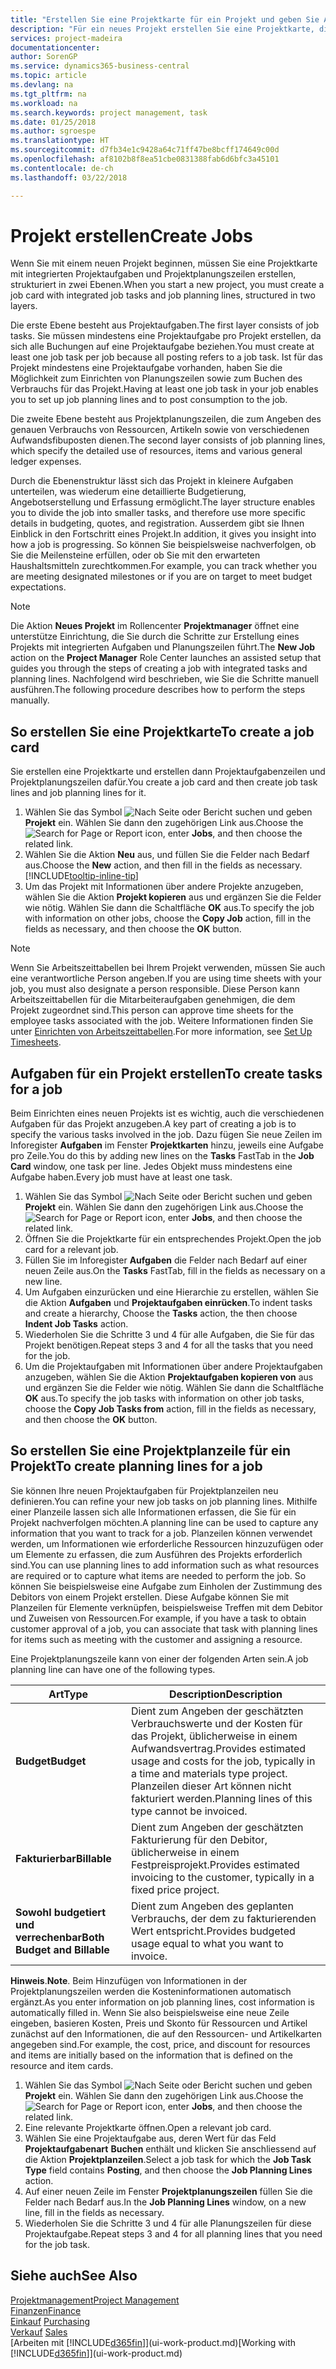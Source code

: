 ```yaml
---
title: "Erstellen Sie eine Projektkarte für ein Projekt und geben Sie Aufgaben an| Microsoft Docs"
description: "Für ein neues Projekt erstellen Sie eine Projektkarte, die Projektaufgaben und enthält Planungszeilen erstellt, um Ihnen zu helfen, Status und Budgets zu verwalten."
services: project-madeira
documentationcenter: 
author: SorenGP
ms.service: dynamics365-business-central
ms.topic: article
ms.devlang: na
ms.tgt_pltfrm: na
ms.workload: na
ms.search.keywords: project management, task
ms.date: 01/25/2018
ms.author: sgroespe
ms.translationtype: HT
ms.sourcegitcommit: d7fb34e1c9428a64c71ff47be8bcff174649c00d
ms.openlocfilehash: af8102b8f8ea51cbe0831388fab6d6bfc3a45101
ms.contentlocale: de-ch
ms.lasthandoff: 03/22/2018

---
```

# <a name="create-jobs"></a><span data-ttu-id="8a9fb-103">Projekt erstellen</span><span class="sxs-lookup"><span data-stu-id="8a9fb-103">Create Jobs</span></span>
<span data-ttu-id="8a9fb-104">Wenn Sie mit einem neuen Projekt beginnen, müssen Sie eine Projektkarte mit integrierten Projektaufgaben und Projektplanungszeilen erstellen, strukturiert in zwei Ebenen.</span><span class="sxs-lookup"><span data-stu-id="8a9fb-104">When you start a new project, you must create a job card with integrated job tasks and job planning lines, structured in two layers.</span></span>  

<span data-ttu-id="8a9fb-105">Die erste Ebene besteht aus Projektaufgaben.</span><span class="sxs-lookup"><span data-stu-id="8a9fb-105">The first layer consists of job tasks.</span></span> <span data-ttu-id="8a9fb-106">Sie müssen mindestens eine Projektaufgabe pro Projekt erstellen, da sich alle Buchungen auf eine Projektaufgabe beziehen.</span><span class="sxs-lookup"><span data-stu-id="8a9fb-106">You must create at least one job task per job because all posting refers to a job task.</span></span> <span data-ttu-id="8a9fb-107">Ist für das Projekt mindestens eine Projektaufgabe vorhanden, haben Sie die Möglichkeit zum Einrichten von Planungszeilen sowie zum Buchen des Verbrauchs für das Projekt.</span><span class="sxs-lookup"><span data-stu-id="8a9fb-107">Having at least one job task in your job enables you to set up job planning lines and to post consumption to the job.</span></span>

<span data-ttu-id="8a9fb-108">Die zweite Ebene besteht aus Projektplanungszeilen, die zum Angeben des genauen Verbrauchs von Ressourcen, Artikeln sowie von verschiedenen Aufwandsfibuposten dienen.</span><span class="sxs-lookup"><span data-stu-id="8a9fb-108">The second layer consists of job planning lines, which specify the detailed use of resources, items and various general ledger expenses.</span></span>

<span data-ttu-id="8a9fb-109">Durch die Ebenenstruktur lässt sich das Projekt in kleinere Aufgaben unterteilen, was wiederum eine detaillierte Budgetierung, Angebotserstellung und Erfassung ermöglicht.</span><span class="sxs-lookup"><span data-stu-id="8a9fb-109">The layer structure enables you to divide the job into smaller tasks, and therefore use more specific details in budgeting, quotes, and registration.</span></span> <span data-ttu-id="8a9fb-110">Ausserdem gibt sie Ihnen Einblick in den Fortschritt eines Projekt.</span><span class="sxs-lookup"><span data-stu-id="8a9fb-110">In addition, it gives you insight into how a job is progressing.</span></span> <span data-ttu-id="8a9fb-111">So können Sie beispielsweise nachverfolgen, ob Sie die Meilensteine erfüllen, oder ob Sie mit den erwarteten Haushaltsmitteln zurechtkommen.</span><span class="sxs-lookup"><span data-stu-id="8a9fb-111">For example, you can track whether you are meeting designated milestones or if you are on target to meet budget expectations.</span></span>

> [!NOTE]  
>   <span data-ttu-id="8a9fb-112">Die Aktion **Neues Projekt** im Rollencenter **Projektmanager** öffnet eine unterstütze Einrichtung, die Sie durch die Schritte zur Erstellung eines Projekts mit integrierten Aufgaben und Planungszeilen führt.</span><span class="sxs-lookup"><span data-stu-id="8a9fb-112">The **New Job** action on the **Project Manager** Role Center launches an assisted setup that guides you through the steps of creating a job with integrated tasks and planning lines.</span></span> <span data-ttu-id="8a9fb-113">Nachfolgend wird beschrieben, wie Sie die Schritte manuell ausführen.</span><span class="sxs-lookup"><span data-stu-id="8a9fb-113">The following procedure describes how to perform the steps manually.</span></span>

## <a name="to-create-a-job-card"></a><span data-ttu-id="8a9fb-114">So erstellen Sie eine Projektkarte</span><span class="sxs-lookup"><span data-stu-id="8a9fb-114">To create a job card</span></span>
<span data-ttu-id="8a9fb-115">Sie erstellen eine Projektkarte und erstellen dann Projektaufgabenzeilen und Projektplanungszeilen dafür.</span><span class="sxs-lookup"><span data-stu-id="8a9fb-115">You create a job card and then create job task lines and job planning lines for it.</span></span>

1. <span data-ttu-id="8a9fb-116">Wählen Sie das Symbol ![Nach Seite oder Bericht suchen](media/ui-search/search_small.png "Nach Seite oder Bericht suchen") und geben **Projekt** ein. Wählen Sie dann den zugehörigen Link aus.</span><span class="sxs-lookup"><span data-stu-id="8a9fb-116">Choose the ![Search for Page or Report](media/ui-search/search_small.png "Search for Page or Report icon") icon, enter **Jobs**, and then choose the related link.</span></span>  
2. <span data-ttu-id="8a9fb-117">Wählen Sie die Aktion **Neu** aus, und füllen Sie die Felder nach Bedarf aus.</span><span class="sxs-lookup"><span data-stu-id="8a9fb-117">Choose the **New** action, and then fill in the fields as necessary.</span></span> [!INCLUDE[tooltip-inline-tip](includes/tooltip-inline-tip_md.md)]
3. <span data-ttu-id="8a9fb-118">Um das Projekt mit Informationen über andere Projekte anzugeben, wählen Sie die Aktion **Projekt kopieren** aus und ergänzen Sie die Felder wie nötig. Wählen Sie dann die Schaltfläche **OK** aus.</span><span class="sxs-lookup"><span data-stu-id="8a9fb-118">To specify the job with information on other jobs, choose the **Copy Job** action, fill in the fields as necessary, and then choose the **OK** button.</span></span>

> [!NOTE]  
>   <span data-ttu-id="8a9fb-119">Wenn Sie Arbeitszeittabellen bei Ihrem Projekt verwenden, müssen Sie auch eine verantwortliche Person angeben.</span><span class="sxs-lookup"><span data-stu-id="8a9fb-119">If you are using time sheets with your job, you must also designate a person responsible.</span></span> <span data-ttu-id="8a9fb-120">Diese Person kann Arbeitszeittabellen für die Mitarbeiteraufgaben genehmigen, die dem Projekt zugeordnet sind.</span><span class="sxs-lookup"><span data-stu-id="8a9fb-120">This person can approve time sheets for the employee tasks associated with the job.</span></span> <span data-ttu-id="8a9fb-121">Weitere Informationen finden Sie unter [Einrichten von Arbeitszeittabellen](projects-how-setup-time-sheets.md).</span><span class="sxs-lookup"><span data-stu-id="8a9fb-121">For more information, see [Set Up Timesheets](projects-how-setup-time-sheets.md).</span></span>

## <a name="to-create-tasks-for-a-job"></a><span data-ttu-id="8a9fb-122">Aufgaben für ein Projekt erstellen</span><span class="sxs-lookup"><span data-stu-id="8a9fb-122">To create tasks for a job</span></span>
<span data-ttu-id="8a9fb-123">Beim Einrichten eines neuen Projekts ist es wichtig, auch die verschiedenen Aufgaben für das Projekt anzugeben.</span><span class="sxs-lookup"><span data-stu-id="8a9fb-123">A key part of creating a job is to specify the various tasks involved in the job.</span></span> <span data-ttu-id="8a9fb-124">Dazu fügen Sie neue Zeilen im Inforegister **Aufgaben** im Fenster **Projektkarten** hinzu, jeweils eine Aufgabe pro Zeile.</span><span class="sxs-lookup"><span data-stu-id="8a9fb-124">You do this by adding new lines on the **Tasks** FastTab in the **Job Card** window, one task per line.</span></span> <span data-ttu-id="8a9fb-125">Jedes Objekt muss mindestens eine Aufgabe haben.</span><span class="sxs-lookup"><span data-stu-id="8a9fb-125">Every job must have at least one task.</span></span>

1. <span data-ttu-id="8a9fb-126">Wählen Sie das Symbol ![Nach Seite oder Bericht suchen](media/ui-search/search_small.png "Nach Seite oder Bericht suchen") und geben **Projekt** ein. Wählen Sie dann den zugehörigen Link aus.</span><span class="sxs-lookup"><span data-stu-id="8a9fb-126">Choose the ![Search for Page or Report](media/ui-search/search_small.png "Search for Page or Report icon") icon, enter **Jobs**, and then choose the related link.</span></span>
2. <span data-ttu-id="8a9fb-127">Öffnen Sie die Projektkarte für ein entsprechendes Projekt.</span><span class="sxs-lookup"><span data-stu-id="8a9fb-127">Open the job card for a relevant job.</span></span>
3. <span data-ttu-id="8a9fb-128">Füllen Sie im Inforegister **Aufgaben** die Felder nach Bedarf auf einer neuen Zeile aus.</span><span class="sxs-lookup"><span data-stu-id="8a9fb-128">On the **Tasks** FastTab, fill in the fields as necessary on a new line.</span></span>
4. <span data-ttu-id="8a9fb-129">Um Aufgaben einzurücken und eine Hierarchie zu erstellen, wählen Sie die Aktion **Aufgaben** und **Projektaufgaben einrücken**.</span><span class="sxs-lookup"><span data-stu-id="8a9fb-129">To indent tasks and create a hierarchy, Choose the **Tasks** action, the then choose **Indent Job Tasks** action.</span></span>
5. <span data-ttu-id="8a9fb-130">Wiederholen Sie die Schritte 3 und 4 für alle Aufgaben, die Sie für das Projekt benötigen.</span><span class="sxs-lookup"><span data-stu-id="8a9fb-130">Repeat steps 3 and 4 for all the tasks that you need for the job.</span></span>
6. <span data-ttu-id="8a9fb-131">Um die Projektaufgaben mit Informationen über andere Projektaufgaben anzugeben, wählen Sie die Aktion **Projektaufgaben kopieren von** aus und ergänzen Sie die Felder wie nötig. Wählen Sie dann die Schaltfläche **OK** aus.</span><span class="sxs-lookup"><span data-stu-id="8a9fb-131">To specify the job tasks with information on other job tasks, choose the **Copy Job Tasks from** action, fill in the fields as necessary, and then choose the **OK** button.</span></span>

## <a name="to-create-planning-lines-for-a-job"></a><span data-ttu-id="8a9fb-132">So erstellen Sie eine Projektplanzeile für ein Projekt</span><span class="sxs-lookup"><span data-stu-id="8a9fb-132">To create planning lines for a job</span></span>
<span data-ttu-id="8a9fb-133">Sie können Ihre neuen Projektaufgaben für Projektplanzeilen neu definieren.</span><span class="sxs-lookup"><span data-stu-id="8a9fb-133">You can refine your new job tasks on job planning lines.</span></span> <span data-ttu-id="8a9fb-134">Mithilfe einer Planzeile lassen sich alle Informationen erfassen, die Sie für ein Projekt nachverfolgen möchten.</span><span class="sxs-lookup"><span data-stu-id="8a9fb-134">A planning line can be used to capture any information that you want to track for a job.</span></span> <span data-ttu-id="8a9fb-135">Planzeilen können verwendet werden, um Informationen wie erforderliche Ressourcen hinzuzufügen oder um Elemente zu erfassen, die zum Ausführen des Projekts erforderlich sind.</span><span class="sxs-lookup"><span data-stu-id="8a9fb-135">You can use planning lines to add information such as what resources are required or to capture what items are needed to perform the job.</span></span> <span data-ttu-id="8a9fb-136">So können Sie beispielsweise eine Aufgabe zum Einholen der Zustimmung des Debitors von einem Projekt erstellen. Diese Aufgabe können Sie mit Planzeilen für Elemente verknüpfen, beispielsweise Treffen mit dem Debitor und Zuweisen von Ressourcen.</span><span class="sxs-lookup"><span data-stu-id="8a9fb-136">For example, if you have a task to obtain customer approval of a job, you can associate that task with planning lines for items such as meeting with the customer and assigning a resource.</span></span>  

<span data-ttu-id="8a9fb-137">Eine Projektplanungszeile kann von einer der folgenden Arten sein.</span><span class="sxs-lookup"><span data-stu-id="8a9fb-137">A job planning line can have one of the following types.</span></span>  

| <span data-ttu-id="8a9fb-138">Art</span><span class="sxs-lookup"><span data-stu-id="8a9fb-138">Type</span></span> | <span data-ttu-id="8a9fb-139">Description</span><span class="sxs-lookup"><span data-stu-id="8a9fb-139">Description</span></span> |
| --- | --- |
| <span data-ttu-id="8a9fb-140">**Budget**</span><span class="sxs-lookup"><span data-stu-id="8a9fb-140">**Budget**</span></span> |<span data-ttu-id="8a9fb-141">Dient zum Angeben der geschätzten Verbrauchswerte und der Kosten für das Projekt, üblicherweise in einem Aufwandsvertrag.</span><span class="sxs-lookup"><span data-stu-id="8a9fb-141">Provides estimated usage and costs for the job, typically in a time and materials type project.</span></span> <span data-ttu-id="8a9fb-142">Planzeilen dieser Art können nicht fakturiert werden.</span><span class="sxs-lookup"><span data-stu-id="8a9fb-142">Planning lines of this type cannot be invoiced.</span></span> |
| <span data-ttu-id="8a9fb-143">**Fakturierbar**</span><span class="sxs-lookup"><span data-stu-id="8a9fb-143">**Billable**</span></span> |<span data-ttu-id="8a9fb-144">Dient zum Angeben der geschätzten Fakturierung für den Debitor, üblicherweise in einem Festpreisprojekt.</span><span class="sxs-lookup"><span data-stu-id="8a9fb-144">Provides estimated invoicing to the customer, typically in a fixed price project.</span></span> |
| <span data-ttu-id="8a9fb-145">**Sowohl budgetiert und verrechenbar**</span><span class="sxs-lookup"><span data-stu-id="8a9fb-145">**Both Budget and Billable**</span></span> |<span data-ttu-id="8a9fb-146">Dient zum Angeben des geplanten Verbrauchs, der dem zu fakturierenden Wert entspricht.</span><span class="sxs-lookup"><span data-stu-id="8a9fb-146">Provides budgeted usage equal to what you want to invoice.</span></span> |

<span data-ttu-id="8a9fb-147">**Hinweis**.</span><span class="sxs-lookup"><span data-stu-id="8a9fb-147">**Note**.</span></span> <span data-ttu-id="8a9fb-148">Beim Hinzufügen von Informationen in der Projektplanungszeilen werden die Kosteninformationen automatisch ergänzt.</span><span class="sxs-lookup"><span data-stu-id="8a9fb-148">As you enter information on job planning lines, cost information is automatically filled in.</span></span> <span data-ttu-id="8a9fb-149">Wenn Sie also beispielsweise eine neue Zeile eingeben, basieren Kosten, Preis und Skonto für Ressourcen und Artikel zunächst auf den Informationen, die auf den Ressourcen- und Artikelkarten angegeben sind.</span><span class="sxs-lookup"><span data-stu-id="8a9fb-149">For example, the cost, price, and discount for resources and items are initially based on the information that is defined on the resource and item cards.</span></span>

1. <span data-ttu-id="8a9fb-150">Wählen Sie das Symbol ![Nach Seite oder Bericht suchen](media/ui-search/search_small.png "Nach Seite oder Bericht suchen") und geben **Projekt** ein. Wählen Sie dann den zugehörigen Link aus.</span><span class="sxs-lookup"><span data-stu-id="8a9fb-150">Choose the ![Search for Page or Report](media/ui-search/search_small.png "Search for Page or Report icon") icon, enter **Jobs**, and then choose the related link.</span></span>
2. <span data-ttu-id="8a9fb-151">Eine relevante Projektkarte öffnen.</span><span class="sxs-lookup"><span data-stu-id="8a9fb-151">Open a relevant job card.</span></span>
3. <span data-ttu-id="8a9fb-152">Wählen Sie eine Projektaufgabe aus, deren Wert für das Feld **Projektaufgabenart** **Buchen** enthält und klicken Sie anschliessend auf die Aktion **Projektplanzeilen**.</span><span class="sxs-lookup"><span data-stu-id="8a9fb-152">Select a job task for which the **Job Task Type** field contains **Posting**, and then choose the **Job Planning Lines** action.</span></span>  
4. <span data-ttu-id="8a9fb-153">Auf einer neuen Zeile im Fenster **Projektplanungszeilen** füllen Sie die Felder nach Bedarf aus.</span><span class="sxs-lookup"><span data-stu-id="8a9fb-153">In the **Job Planning Lines** window, on a new line, fill in the fields as necessary.</span></span>
5. <span data-ttu-id="8a9fb-154">Wiederholen Sie die Schritte 3 und 4 für alle Planungszeilen für diese Projektaufgabe.</span><span class="sxs-lookup"><span data-stu-id="8a9fb-154">Repeat steps 3 and 4 for all planning lines that you need for the job task.</span></span>

## <a name="see-also"></a><span data-ttu-id="8a9fb-155">Siehe auch</span><span class="sxs-lookup"><span data-stu-id="8a9fb-155">See Also</span></span>
[<span data-ttu-id="8a9fb-156">Projektmanagement</span><span class="sxs-lookup"><span data-stu-id="8a9fb-156">Project Management</span></span>](projects-manage-projects.md)  
[<span data-ttu-id="8a9fb-157">Finanzen</span><span class="sxs-lookup"><span data-stu-id="8a9fb-157">Finance</span></span>](finance.md)  
<span data-ttu-id="8a9fb-158">[Einkauf](purchasing-manage-purchasing.md)       </span><span class="sxs-lookup"><span data-stu-id="8a9fb-158">[Purchasing](purchasing-manage-purchasing.md)       </span></span>  
<span data-ttu-id="8a9fb-159">[Verkauf](sales-manage-sales.md)    </span><span class="sxs-lookup"><span data-stu-id="8a9fb-159">[Sales](sales-manage-sales.md)    </span></span>  
<span data-ttu-id="8a9fb-160">[Arbeiten mit [!INCLUDE[d365fin](includes/d365fin_md.md)]](ui-work-product.md)</span><span class="sxs-lookup"><span data-stu-id="8a9fb-160">[Working with [!INCLUDE[d365fin](includes/d365fin_md.md)]](ui-work-product.md)</span></span>  

